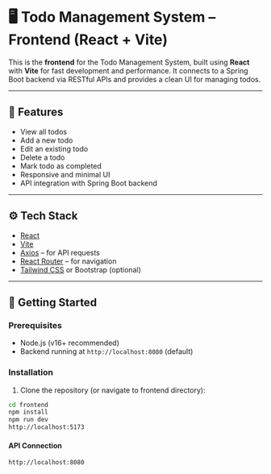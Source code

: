 # 🖥️ Todo Management System – Frontend (React + Vite)

This is the **frontend** for the Todo Management System, built using **React** with **Vite** for fast development and performance. It connects to a Spring Boot backend via RESTful APIs and provides a clean UI for managing todos.

---

## 📌 Features

- View all todos
- Add a new todo
- Edit an existing todo
- Delete a todo
- Mark todo as completed
- Responsive and minimal UI
- API integration with Spring Boot backend

---

## ⚙️ Tech Stack

- [React](https://reactjs.org/)
- [Vite](https://vitejs.dev/)
- [Axios](https://axios-http.com/) – for API requests
- [React Router](https://reactrouter.com/) – for navigation
- [Tailwind CSS](https://tailwindcss.com/) or Bootstrap (optional)

---

## 🚀 Getting Started

### Prerequisites

- Node.js (v16+ recommended)
- Backend running at `http://localhost:8080` (default)

### Installation

1. Clone the repository (or navigate to frontend directory):
```bash
cd frontend
npm install
npm run dev
http://localhost:5173
```
#### API Connection
```http://localhost:8080```
